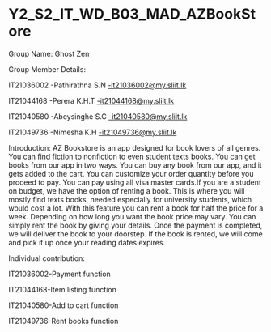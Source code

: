 # Y2_S2_IT_WD_B03_MAD_AZBookStore

Group Name: Ghost Zen

Group Member Details:

IT21036002	-Pathirathna S.N -it21036002@my.sliit.lk

IT21044168	-Perera K.H.T	 -it21044168@my.sliit.lk

IT21040580	-Abeysinghe S.C	 -it21040580@my.sliit.lk

IT21049736	-Nimesha K.H	 -it21049736@my.sliit.lk

Introduction:
AZ Bookstore is an app designed for book lovers of all genres. You can find fiction to nonfiction to even student texts books.  You can get books from our app in two ways. You can buy any book from our app, and it gets added to the cart. You can customize your order quantity before you proceed to pay. You can pay using all visa master cards.If you are a student on budget, we have the option of renting a book. This is where you will mostly find texts books, needed especially for university students, which would cost a lot. With this feature you can rent a book for half the price for a week. Depending on how long you want the book price may vary. You can simply rent the book by giving your details. Once the payment is completed, we will deliver the book to your doorstep. If the book is rented, we will come and pick it up once your reading dates expires. 


Individual contribution:

IT21036002-Payment function


IT21044168-Item listing function


IT21040580-Add to cart function


IT21049736-Rent books function

